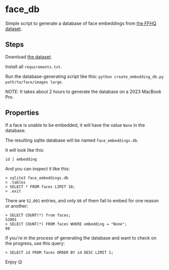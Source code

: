# face_db

Simple script to generate a database of face embeddings from [the FFHQ dataset](https://github.com/NVlabs/ffhq-dataset).


## Steps

Download [the dataset](https://www.kaggle.com/datasets/arnaud58/flickrfaceshq-dataset-ffhq/).

Install all `requirements.txt`.

Run the database-generating script like this: `python create_embedding_db.py path/to/face/images large`.

NOTE: It takes about 2 hours to generate the database on a 2023 MacBook Pro.


## Properties

If a face is unable to be embedded, it will have the value `None` in the database.

The resulting sqlite database will be named `face_embeddings.db`.

It will look like this:

```
id | embedding
```

And you can inspect it like this:

```
> sqlite3 face_embeddings.db
> .tables
> SELECT * FROM faces LIMIT 10;
> .exit
```

There are `52,001` entries, and only `88` of them fail to embed for one reason or another:

```
> SELECT COUNT(*) from faces;
52001
> SELECT COUNT(*) FROM faces WHERE embedding = "None";
88
```

If you're in the process of generating the database and want to check on the progress, use this query:

```
> SELECT id FROM faces ORDER BY id DESC LIMIT 1;
```

Enjoy 😉
